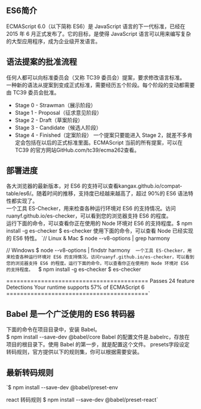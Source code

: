 
## ES6简介
ECMAScript 6.0（以下简称 ES6）是 JavaScript 语言的下一代标准，已经在 2015 年 6 月正式发布了。它的目标，是使得 JavaScript 语言可以用来编写复杂的大型应用程序，成为企业级开发语言。
## 语法提案的批准流程 
任何人都可以向标准委员会（又称 TC39 委员会）提案，要求修改语言标准。  
一种新的语法从提案到变成正式标准，需要经历五个阶段。每个阶段的变动都需要由 TC39 委员会批准。
* Stage 0 - Strawman（展示阶段）
* Stage 1 - Proposal（征求意见阶段）
* Stage 2 - Draft（草案阶段）
* Stage 3 - Candidate（候选人阶段）
* Stage 4 - Finished（定案阶段）
一个提案只要能进入 Stage 2，就差不多肯定会包括在以后的正式标准里面。ECMAScript 当前的所有提案，可以在 TC39 的官方网站GitHub.com/tc39/ecma262查看。
## 部署进度
各大浏览器的最新版本，对 ES6 的支持可以查看kangax.github.io/compat-table/es6/。随着时间的推移，支持度已经越来越高了，超过 90%的 ES6 语法特性都实现了。  
一个工具 ES-Checker，用来检查各种运行环境对 ES6 的支持情况。访问ruanyf.github.io/es-checker，可以看到您的浏览器支持 ES6 的程度。  
运行下面的命令，可以查看你正在使用的 Node 环境对 ES6 的支持程度。$ npm install -g es-checker    $ es-checker
使用下面的命令，可以查看 Node 已经实现的 ES6 特性。
`// Linux & Mac
$ node --v8-options | grep harmony
  
  
// Windows
$ node --v8-options | findstr harmony`  
一个工具 ES-Checker，用来检查各种运行环境对 ES6 的支持情况。访问ruanyf.github.io/es-checker，可以看到您的浏览器支持 ES6 的程度。运行下面的命令，可以查看你正在使用的 Node 环境对 ES6 的支持程度。  
`$ npm install -g es-checker
$ es-checker

=========================================
Passes 24 feature Detections
Your runtime supports 57% of ECMAScript 6
=========================================`
## Babel 是一个广泛使用的 ES6 转码器
下面的命令在项目目录中，安装 Babel。  
$ npm install --save-dev @babel/core
Babel 的配置文件是.babelrc，存放在项目的根目录下。使用 Babel 的第一步，就是配置这个文件。
presets字段设定转码规则，官方提供以下的规则集，你可以根据需要安装。
## 最新转码规则
`$ npm install --save-dev @babel/preset-env
  
  
react 转码规则
$ npm install --save-dev @babel/preset-react`


